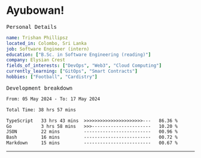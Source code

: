 # Ayubowan!

<samp>Personal Details</samp>

```yaml
name: Trishan Phillipsz
located_in: Colombo, Sri Lanka
job: Software Engineer (intern)
education: ["B.Sc. in Software Engineering (reading)"]
company: Elysian Crest
fields_of_interests: ["DevOps", "Web3", "Cloud Computing"]
currently_learning: ["GitOps", "Smart Contracts"]
hobbies: ["Football", "Cardistry"]
```

<samp>Development breakdown</samp>

<!--START_SECTION:waka-->

```txt
From: 05 May 2024 - To: 17 May 2024

Total Time: 38 hrs 57 mins

TypeScript   33 hrs 43 mins  >>>>>>>>>>>>>>>>>>>>>>---   86.36 %
Go           3 hrs 58 mins   >>>----------------------   10.20 %
JSON         22 mins         -------------------------   00.96 %
Bash         16 mins         -------------------------   00.72 %
Markdown     15 mins         -------------------------   00.67 %
```

<!--END_SECTION:waka-->

---
